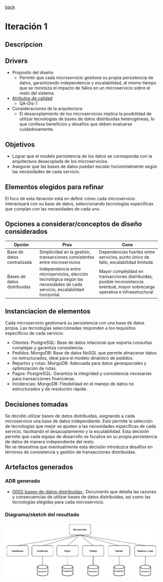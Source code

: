 [back](/docs/add_method/home.md)
# Iteración 1

## Descripcion

## Drivers
- Proposito del diseño
    - Permitir que cada microservicio gestione su propia persistencia de datos, garantizando independencia y escalabilidad, al mismo tiempo que se minimiza el impacto de fallos en un microservicio sobre el resto del sistema.
- [Atributos de calidad](/docs/atributos-de-calidad.md)
    - QA-Dis-1
- Consideraciones de la arquitectura
    - El desacoplamiento de los microservicios implica la posibilidad de utilizar tecnologías de bases de datos distribuidas heterogéneas, lo que conlleva beneficios y desafíos que deben evaluarse cuidadosamente.

## Objetivos

- Lograr que el modelo persistencia de los datos se corresponda con la arquitectura desacoplada de los microservicios.
- Asegurar que las bases de datos puedan escalar horizontalmente según las necesidades de cada servicio.

## Elementos elegidos para refinar
El foco de esta iteración está en definir cómo cada microservicio interactuará con su base de datos, seleccionando tecnologías específicas que cumplan con las necesidades de cada uno.

## Opciones a considerar/conceptos de diseño considerados
| Opción | Pros | Cons |
|---|---|---|
| Base de datos centralizada | Simplicidad en la gestión, transacciones consistentes entre microservicios | Dependencias fuertes entre servicios, punto único de fallo, escalabilidad limitada |
| Bases de datos distribuidas | Independencia entre microservicios, elección tecnológica según las necesidades de cada servicio, escalabilidad horizontal | Mayor complejidad en transacciones distribuidas, posible inconsistencia eventual, mayor sobrecarga operativa e infraestructural |
## Instanciacion de elementos
Cada microservicio gestionará su persistencia con una base de datos propia. Las tecnologías seleccionadas responden a los requisitos específicos de cada servicio:

- Clientes: PostgreSQL: Base de datos relacional que soporta consultas complejas y garantiza consistencia.
- Pedidos: MongoDB: Base de datos NoSQL que permite almacenar datos no estructurados, ideal para el modelo dinámico de pedidos.
- Repartos y rutas: MongoDB: Adecuada para datos geoespaciales y optimización de rutas.
- Pagos: PostgreSQL: Garantiza la integridad y consistencia necesarias para transacciones financieras.
- Incidencias: MongoDB: Flexibilidad en el manejo de datos no estructurados y de resolución rápida.

## Decisiones tomadas
Se decidió utilizar bases de datos distribuidas, asignando a cada microservicio una base de datos independiente. Esto permite la selección de tecnologías que mejor se ajusten a las necesidades específicas de cada servicio, facilitando el desacoplamiento y la escalabilidad. Esta decisión permite que cada equipo de desarrollo se focalice en su propia persistencia de datos de manera independiente del resto.  
No se desestima que eventualmente esta decisión introduzca desafíos en términos de consistencia y gestión de transacciones distribuidas.

## Artefactos generados

### ADR generado
- [ 0002-bases-de-datos-distribuidas ](/docs/decisions/0002-bases-de-datos-distribuidas.md): Documento que detalla las razones y consecuencias de utilizar bases de datos distribuidas, así como las tecnologías elegidas para cada microservicio.

### Diagrama/sketch del resultado
![image](/docs/resources/bases-de-datos.png)
